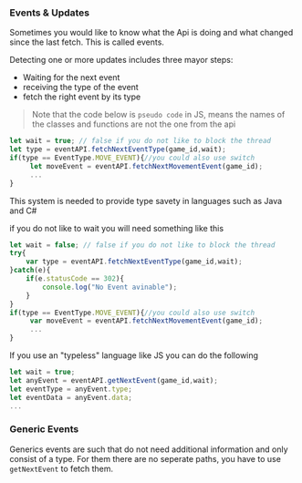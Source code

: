 ### Events & Updates
Sometimes you would like to know what the Api is doing and what changed since the last fetch. This is called events.

Detecting one or more updates includes three mayor steps:
- Waiting for the next event
- receiving the type of the event
- fetch the right event by its type

> Note that the code below is `pseudo code` in JS, means the names of the classes and functions are not the one from the api

```javascript
let wait = true; // false if you do not like to block the thread
let type = eventAPI.fetchNextEventType(game_id,wait);
if(type == EventType.MOVE_EVENT){//you could also use switch
     let moveEvent = eventAPI.fetchNextMovementEvent(game_id);
     ... 
}
```
This system is needed to provide type savety in languages such as Java and C#

if you do not like to wait you will need something like this
```javascript
let wait = false; // false if you do not like to block the thread
try{
    var type = eventAPI.fetchNextEventType(game_id,wait);
}catch(e){
    if(e.statusCode == 302){
        console.log("No Event avinable");
    }
}
if(type == EventType.MOVE_EVENT){//you could also use switch
     var moveEvent = eventAPI.fetchNextMovementEvent(game_id);
     ... 
}
```

If you use an "typeless" language like JS you can do the following

```javascript
let wait = true;
let anyEvent = eventAPI.getNextEvent(game_id,wait);
let eventType = anyEvent.type;
let eventData = anyEvent.data;
...
```

### Generic Events

Generics events are such that do not need additional information and only consist of a type. For them there are no seperate paths, you have to use `getNextEvent` to fetch them.